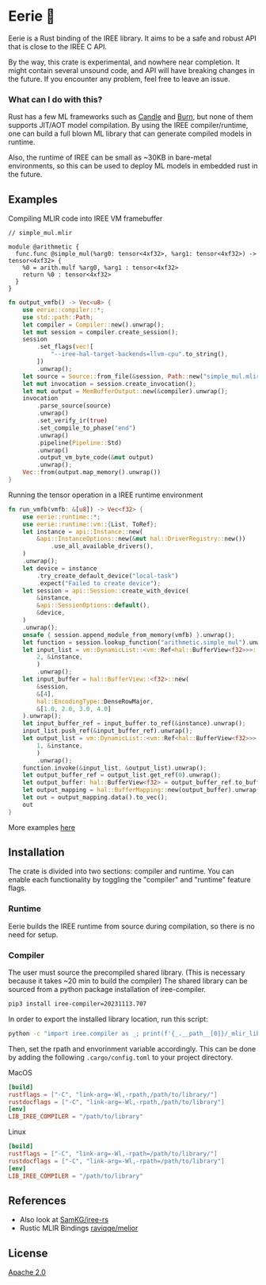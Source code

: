# Eerie 👻
Eerie is a Rust binding of the IREE library. It aims to be a safe and robust API that is close to the IREE C API. 

By the way, this crate is experimental, and nowhere near completion. It might contain several unsound code, and API will have breaking changes in the future. If you encounter any problem, feel free to leave an issue.

### What can I do with this?
Rust has a few ML frameworks such as [Candle](https://github.com/huggingface/candle) and [Burn](https://github.com/burn-rs/burn), but none of them supports JIT/AOT model compilation. By using the IREE compiler/runtime, one can build a full blown ML library that can generate compiled models in runtime.

Also, the runtime of IREE can be small as ~30KB in bare-metal environments, so this can be used to deploy ML models in embedded rust in the future.


## Examples
Compiling MLIR code into IREE VM framebuffer

```mlir
// simple_mul.mlir

module @arithmetic {
  func.func @simple_mul(%arg0: tensor<4xf32>, %arg1: tensor<4xf32>) -> tensor<4xf32> {
    %0 = arith.mulf %arg0, %arg1 : tensor<4xf32>
    return %0 : tensor<4xf32>
  }
}
```
```rust
fn output_vmfb() -> Vec<u8> {
    use eerie::compiler::*;
    use std::path::Path;
    let compiler = Compiler::new().unwrap();
    let mut session = compiler.create_session();
    session
        .set_flags(vec![
            "--iree-hal-target-backends=llvm-cpu".to_string(),
        ])
        .unwrap();
    let source = Source::from_file(&session, Path::new("simple_mul.mlir")).unwrap();
    let mut invocation = session.create_invocation();
    let mut output = MemBufferOutput::new(&compiler).unwrap();
    invocation
        .parse_source(source)
        .unwrap()
        .set_verify_ir(true)
        .set_compile_to_phase("end")
        .unwrap()
        .pipeline(Pipeline::Std)
        .unwrap()
        .output_vm_byte_code(&mut output)
        .unwrap();
    Vec::from(output.map_memory().unwrap())
}
```
Running the tensor operation in a IREE runtime environment
```rust
fn run_vmfb(vmfb: &[u8]) -> Vec<f32> {
    use eerie::runtime::*;
    use eerie::runtime::vm::{List, ToRef};
    let instance = api::Instance::new(
        &api::InstanceOptions::new(&mut hal::DriverRegistry::new())
            .use_all_available_drivers(),
    )
    .unwrap();
    let device = instance
        .try_create_default_device("local-task")
        .expect("Failed to create device");
    let session = api::Session::create_with_device(
        &instance,
        &api::SessionOptions::default(),
        &device,
    )
    .unwrap();
    unsafe { session.append_module_from_memory(vmfb) }.unwrap();
    let function = session.lookup_function("arithmetic.simple_mul").unwrap();
    let input_list = vm::DynamicList::<vm::Ref<hal::BufferView<f32>>>::new(
        2, &instance,
        )
        .unwrap();
    let input_buffer = hal::BufferView::<f32>::new(
        &session,
        &[4],
        hal::EncodingType::DenseRowMajor,
        &[1.0, 2.0, 3.0, 4.0]
    ).unwrap();
    let input_buffer_ref = input_buffer.to_ref(&instance).unwrap();
    input_list.push_ref(&input_buffer_ref).unwrap();
    let output_list = vm::DynamicList::<vm::Ref<hal::BufferView<f32>>>::new(
        1, &instance,
        )
        .unwrap();
    function.invoke(&input_list, &output_list).unwrap();
    let output_buffer_ref = output_list.get_ref(0).unwrap();
    let output_buffer: hal::BufferView<f32> = output_buffer_ref.to_buffer_view(&session);
    let output_mapping = hal::BufferMapping::new(output_buffer).unwrap();
    let out = output_mapping.data().to_vec();
    out
}
```
More examples [here](https://github.com/gmmyung/eerie/tree/main/examples)

## Installation
The crate is divided into two sections: compiler and runtime. You can enable each functionality by toggling the "compiler" and "runtime" feature flags.

### Runtime
Eerie builds the IREE runtime from source during compilation, so there is no need for setup.

### Compiler
The user must source the precompiled shared library. (This is necessary because it takes ~20 min to build the compiler) The shared library can be sourced from a python package installation of iree-compiler.
```sh
pip3 install iree-compiler=20231113.707
```

In order to export the installed library location, run this script:
```sh
python -c "import iree.compiler as _; print(f'{_.__path__[0]}/_mlir_libs/')"

```

Then, set the rpath and envorinment variable accordingly. This can be done by adding the following `.cargo/config.toml` to your project directory.
 
MacOS
```toml
[build]
rustflags = ["-C", "link-arg=-Wl,-rpath,/path/to/library/"]
rustdocflags = ["-C", "link-arg=-Wl,-rpath,/path/to/library"]
[env]
LIB_IREE_COMPILER = "/path/to/library"
```
Linux
```toml
[build]
rustflags = ["-C", "link-arg=-Wl,-rpath=/path/to/library/"]
rustdocflags = ["-C", "link-arg=-Wl,-rpath=/path/to/library"]
[env]
LIB_IREE_COMPILER = "/path/to/library"
```

## References
- Also look at [SamKG/iree-rs](https://github.com/SamKG/iree-rs/tree/main)
- Rustic MLIR Bindings [raviqqe/melior](https://github.com/raviqqe/melior)

## License
[Apache 2.0](https://github.com/gmmyung/eerie/blob/main/LICENSE)
